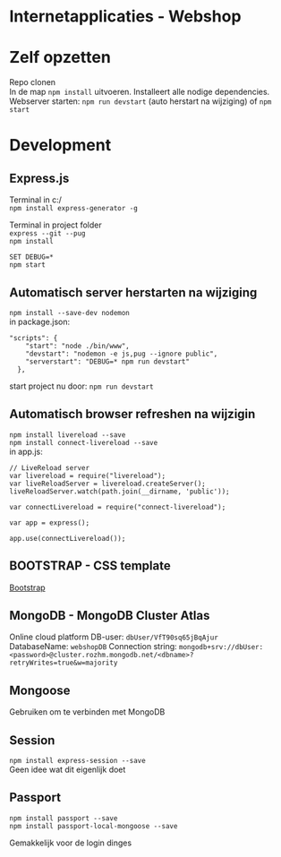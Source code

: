 # Internetapplicaties - Webshop


# Zelf opzetten
Repo clonen  
In de map `npm install` uitvoeren. Installeert alle nodige dependencies.  
Webserver starten: `npm run devstart` (auto herstart na wijziging) of `npm start`

# Development
## Express.js
Terminal in c:/  
`npm install express-generator -g`

Terminal in project folder  
`express --git --pug`  
`npm install`

`SET DEBUG=*`  
`npm start`


## Automatisch server herstarten na wijziging
`npm install --save-dev nodemon`  
in package.json:  
```
"scripts": {
    "start": "node ./bin/www",
    "devstart": "nodemon -e js,pug --ignore public",
    "serverstart": "DEBUG=* npm run devstart"
  },
```
start project nu door: `npm run devstart`  


## Automatisch browser refreshen na wijzigin
`npm install livereload --save`  
`npm install connect-livereload --save`  
in app.js:  
```
// LiveReload server
var livereload = require("livereload");
var liveReloadServer = livereload.createServer();
liveReloadServer.watch(path.join(__dirname, 'public'));
```

```
var connectLivereload = require("connect-livereload");

var app = express();

app.use(connectLivereload());
```


## BOOTSTRAP - CSS template
[Bootstrap](https://getbootstrap.com/)

## MongoDB - MongoDB Cluster Atlas 
Online cloud platform
DB-user: `dbUser/VfT90sq65jBqAjur`  
DatabaseName: `webshopDB`
Connection string: `mongodb+srv://dbUser:<password>@cluster.rozhm.mongodb.net/<dbname>?retryWrites=true&w=majority`

## Mongoose
Gebruiken om te verbinden met MongoDB  

## Session
`npm install express-session --save`  
Geen idee wat dit eigenlijk doet  

## Passport
`npm install passport --save`  
`npm install passport-local-mongoose --save`  

Gemakkelijk voor de login dinges  

